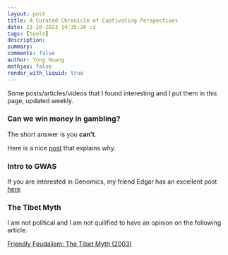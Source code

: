 ```yaml
---
layout: post
title: A Curated Chronicle of Captivating Perspectives
date: 21-10-2023 14:35:26 :z
tags: [tools]
description:
summary:
comments: false
author: Yong Huang
mathjax: false
render_with_liquid: true
---
```



Some posts/articles/videos that I found interesting and I put them in this page, updated weekly.

### Can we win money in gambling? 

The short answer is you **can't**. 

Here is a nice [post](https://sites.pitt.edu/~jdnorton/teaching/paradox/chapters/probability_from_independence/probability_from_independence.html) that explains why.

### Intro to GWAS

If you are interested in Genomics, my friend Edgar has an excellent post [here](https://emarro.github.io/posts/ml-in-bio/)

### The Tibet Myth

I am not political and I am not quilified to have an opinion on the following article.

[Friendly Feudalism: The Tibet Myth (2003)](https://redsails.org/friendly-feudalism/)










